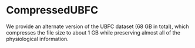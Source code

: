 # CompressedUBFC
 We provide an alternate version of the UBFC dataset (68 GB in total), which compresses the file size to about 1 GB while preserving almost all of the physiological information.
